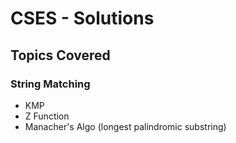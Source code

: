 # CSES - Solutions
## Topics Covered
### String Matching
  * KMP
  * Z Function 
  * Manacher's Algo (longest palindromic substring)
